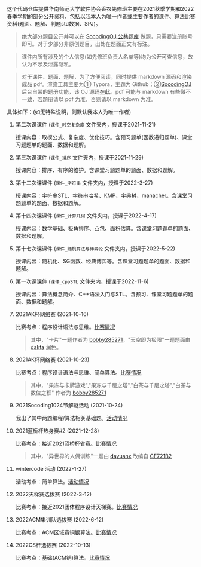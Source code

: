 这个代码仓库提供华南师范大学软件协会香农先修班主要在2021秋季学期和2022春季学期的部分公开资料，包括以我本人为唯一作者或主要作者的课件、算法比赛资料(题面、题解、判题std数据、SPJ)。

> 绝大部分题目公开并可以在 [SocodingOJ 公共题库](https://oj.socoding.cn/problem/index) 做题，只需要注册账号即可。对于少部分非原创题目，出处在题面正文有标注。

> 课件内所有涉及的个人信息(如先修班负责人名单等)均为公开可查信息，故认为不涉及泄露隐私。

> 对于课件、题面、题解，为了方便阅读，同时提供 markdown 源码和渲染成品 pdf。渲染工具主要为① Typora，主题为 Github；②[SocodingOJ](https://oj.socoding.cn/) 后台自带的题册功能，该 OJ 源码[在此](https://github.com/scnu-socoding/scnuoj)。pdf 可能与 markdown 有些微不一致，若题册请以 pdf 为准，否则请以 markdown 为准。

具体如下：(如无特殊说明，则默认我本人为唯一作者)

1. 第二次课课件 (`课件_时空复杂度` 文件夹内，授课于2021-11-21)

   授课内容：取模公式、复杂度、优化技巧。含预习题单(函数递归题单)、课堂习题题单的题面、数据和题解。

2. 第三次课课件 (`课件_排序` 文件夹内，授课于2021-11-29)

   授课内容：排序、有序的维护。含课堂习题题单的题面、数据和题解。

3. 第十二次课课件 (`课件_字符串` 文件夹内，授课于2022-3-27)

   授课内容：字符串STL、字符串哈希、KMP、字典树、manacher。含课堂习题题单的题面、数据和题解。

4. 第十四次课课件 (`课件_计算几何` 文件夹内，授课于2022-4-17)

   授课内容：数学基础、极角排序、凸包、面积估算。含课堂习题题单的题面、数据和题解。

5. 第十七次课课件 (`课件_随机算法与博弈论` 文件夹内，授课于2022-5-22)

   授课内容：随机化、SG函数、经典博弈等。含课堂习题题单的题面、数据和题解。

6. 第一次课课件 (`课件_cppSTL` 文件夹内，授课于2022-11-6)

   授课内容：算法概念简介、C++语法入门与STL。含预习、课堂习题题单的题面、数据和题解。

7. 2021AK杯网络赛 (2021-10-16)

   比赛考点：程序设计语法与思维。[比赛情况](https://oj.socoding.cn/contest/standing?id=371)

   > 其中，"卡片"一题作者为 [bobby285271](https://github.com/bobby285271)，"天空即为极限"一题题面由 [dakta](https://github.com/loomts) 润色。

8. 2021AK杯网络赛 (2021-10-23)

   比赛考点：程序设计语法与思维、简单算法。[比赛情况](https://oj.socoding.cn/contest/standing?id=375)

   > 其中，"果冻与卡牌游戏","果冻与千层之塔","白茶与千层之塔","白茶与数位之积" 作者为 [bobby285271](https://github.com/bobby285271)

9. 2021Socoding1024节解谜活动 (2021-10-24)

   我出了其中两题编程/算法相关基础题。[活动情况](https://mp.weixin.qq.com/s/gZIo41p02bjrDivDVqa6RA)

10. 2021蓝桥杯热身赛\#2 (2021-12-28)

    比赛考点：接近2021蓝桥杯省赛。[比赛情况](https://oj.socoding.cn/contest/standing?id=415)

    > 其中，"异世界的人偶训练"一题由 [dayuanx](https://github.com/Dayuan-mc) 改编自 [CF721B2](https://codeforces.com/problemset/problem/1527/B2)

11. wintercode 活动 (2022-1-27)

    活动考点：简单算法。[活动情况](https://mp.weixin.qq.com/s?__biz=MzIyMjc3NDQ4OQ==&mid=2247486398&idx=1&sn=b71e701ca84b8caf7747315d3fd90d48&chksm=e8291e08df5e971e29b87d0c9026ba11e85e4e743b66bcd7fd000df7e7543342e7bfd3c56635&mpshare=1&scene=2&srcid=0127baLY9UniiWikTCBGHW3k&sharer_sharetime=1643254499404&sharer_shareid=715050024becca24a42dc202eca6cc0e#rd)

12. 2022天梯赛选拔赛 (2022-3-12)

    比赛考点：接近2021团体程序设计天梯赛。[比赛情况](https://oj.socoding.cn/contest/standing?id=453)

13. 2022ACM集训队选拔赛 (2022-6-12)

    比赛考点：ACM区域赛铜银算法。[比赛情况](https://oj.socoding.cn/contest/standing?id=471)

14. 2022CS杯选拔赛 (2022-10-13)

    比赛考点：基础(ACM铜)算法。[比赛情况](http://csoj.scnu.edu.cn/contest/71/rank)

